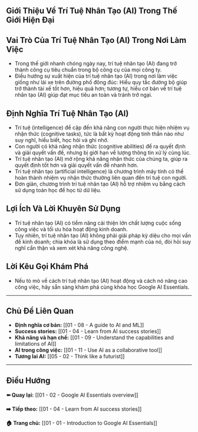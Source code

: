 ## Giới Thiệu Về Trí Tuệ Nhân Tạo (AI) Trong Thế Giới Hiện Đại

## Vai Trò Của Trí Tuệ Nhân Tạo (AI) Trong Nơi Làm Việc

- Trong thế giới nhanh chóng ngày nay, trí tuệ nhân tạo (AI) đang trở thành công cụ tiêu chuẩn trong bộ công cụ của mọi công ty.
- Điều hướng sự xuất hiện của trí tuệ nhân tạo (AI) trong nơi làm việc giống như lái xe trên đường phố đông đúc: Hiểu quy tắc đường bộ giúp trở thành tài xế tốt hơn, hiệu quả hơn; tương tự, hiểu cơ bản về trí tuệ nhân tạo (AI) giúp đạt mục tiêu an toàn và tránh trở ngại.

## Định Nghĩa Trí Tuệ Nhân Tạo (AI)

- Trí tuệ (intelligence) đề cập đến khả năng con người thực hiện nhiệm vụ nhận thức (cognitive tasks), tức là bất kỳ hoạt động tinh thần nào như suy nghĩ, hiểu biết, học hỏi và ghi nhớ.
- Con người có khả năng nhận thức (cognitive abilities) để ra quyết định và giải quyết vấn đề, nhưng bị giới hạn về lượng thông tin xử lý cùng lúc.
- Trí tuệ nhân tạo (AI) mở rộng khả năng nhận thức của chúng ta, giúp ra quyết định tốt hơn và giải quyết vấn đề nhanh hơn.
- Trí tuệ nhân tạo (artificial intelligence) là chương trình máy tính có thể hoàn thành nhiệm vụ nhận thức thường liên quan đến trí tuệ con người.
- Đơn giản, chương trình trí tuệ nhân tạo (AI) hỗ trợ nhiệm vụ bằng cách sử dụng toán học để học từ dữ liệu.

## Lợi Ích Và Lời Khuyên Sử Dụng

- Trí tuệ nhân tạo (AI) có tiềm năng cải thiện lớn chất lượng cuộc sống công việc và tối ưu hóa hoạt động kinh doanh.
- Tuy nhiên, trí tuệ nhân tạo (AI) không phải giải pháp kỳ diệu cho mọi vấn đề kinh doanh; chìa khóa là sử dụng theo điểm mạnh của nó, đòi hỏi suy nghĩ cẩn thận và xem xét khả năng công nghệ.

## Lời Kêu Gọi Khám Phá

- Nếu tò mò về cách trí tuệ nhân tạo (AI) hoạt động và cách nó nâng cao công việc, hãy sẵn sàng khám phá cùng khóa học Google AI Essentials.

---

## Chủ Đề Liên Quan

- **Định nghĩa cơ bản:** [[01 - 08 - A guide to AI and ML]]
- **Success stories:** [[01 - 04 - Learn from AI success stories]]
- **Khả năng và hạn chế:** [[01 - 09 - Understand the capabilities and limitations of AI]]
- **AI trong công việc:** [[01 - 11 - Use AI as a collaborative tool]]
- **Tương lai AI:** [[05 - 02 - Think like a futurist]]

---

## Điều Hướng

**⬅️ Quay lại:** [[01 - 02 - Google AI Essentials overview]]

**➡️ Tiếp theo:** [[01 - 04 - Learn from AI success stories]]

**🏠 Trang chủ:** [[01 - 01 - Introduction to Google AI Essentials]]
